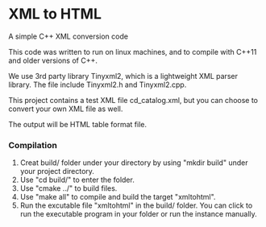 # XML to HTML
A simple C++ XML conversion code

This code was written to run on linux machines, and to compile with C++11 and older versions of C++.

We use 3rd party library Tinyxml2, which is a lightweight XML parser library. The file include Tinyxml2.h and Tinyxml2.cpp.

This project contains a test XML file cd_catalog.xml, but you can choose to convert your own XML file as well.

The output will be HTML table format file.


### Compilation
1. Creat build/ folder under your directory by using "mkdir build" under your project directory.
2. Use "cd build/" to enter the folder.
3. Use "cmake ../" to build files.
4. Use "make all" to compile and build the target "xmltohtml".
5. Run the excutable file "xmltohtml" in the build/ folder. You can click to run the executable program in your folder or run the instance manually.
